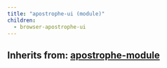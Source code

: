 ```yaml
---
title: "apostrophe-ui (module)"
children:
  - browser-apostrophe-ui
---
```

## Inherits from: [apostrophe-module](../apostrophe-module/index.html)

